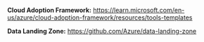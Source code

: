 **Cloud Adoption Framework:**
https://learn.microsoft.com/en-us/azure/cloud-adoption-framework/resources/tools-templates

**Data Landing Zone:**
https://github.com/Azure/data-landing-zone

